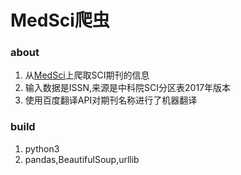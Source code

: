 MedSci爬虫
=====================
### about
1. 从[MedSci](http://www.medsci.cn/)上爬取SCI期刊的信息
2. 输入数据是ISSN,来源是中科院SCI分区表2017年版本
3. 使用百度翻译API对期刊名称进行了机器翻译

### build
1. python3
2. pandas,BeautifulSoup,urllib